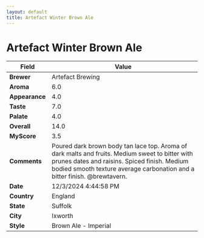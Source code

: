 ```yaml
---
layout: default
title: Artefact Winter Brown Ale
---
```


# Artefact Winter Brown Ale

| Field         | Value                                                                                                   |
|---------------|---------------------------------------------------------------------------------------------------------|
| **Brewer**    | Artefact Brewing                                                                                        |
| **Aroma**     | 6.0                                                                                         |
| **Appearance**| 4.0                                                                                    |
| **Taste**     | 7.0                                                                                         |
| **Palate**    | 4.0                                                                                        |
| **Overall**   | 14.0                                                                                       |
| **MyScore**   | 3.5                                                                                       |
| **Comments**  | Poured dark brown body tan lace top.  Aroma of dark malts and fruits.  Medium sweet to bitter with prunes dates and raisins. Spiced finish.  Medium bodied smooth texture average carbonation and a bitter finish.  @brewtavern.                                                                                      |
| **Date**      | 12/3/2024 4:44:58 PM                                                                                          |
| **Country**   | England                                                                                       |
| **State**     | Suffolk                                                                                         |
| **City**      | Ixworth                                                                                          |
| **Style**     | Brown Ale - Imperial                                                                                         |
